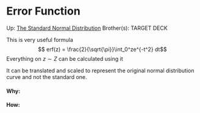 # Error Function

Up: [The Standard Normal Distribution](the_standard_normal_distribution)
Brother(s):
TARGET DECK

This is very useful formula
$$ erf(z) = \frac{2}{\sqrt{\pi}}\int_0^ze^{-t^2} dt$$
Everything on $z \sim Z$ can be calculated using it

It can be translated and scaled to represent the original normal distribution curve and not the standard one.





































#### Why:
#### How:









